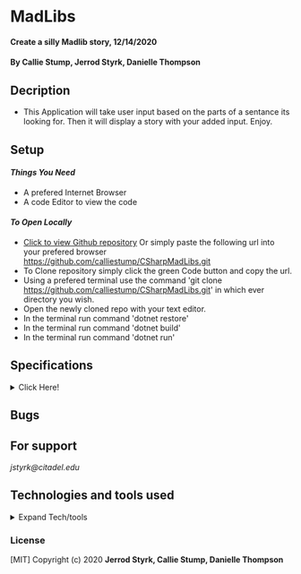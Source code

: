 # **MadLibs**

#### Create a silly Madlib story, 12/14/2020

#### **By Callie Stump, Jerrod Styrk, Danielle Thompson**

## Decription
- This Application will take user input based on the parts of a sentance its looking for. Then it will display a story with your added input. Enjoy.

## Setup

 #### _Things You Need_
 * A prefered Internet Browser
 * A code Editor to view the code 

 #### _To Open Locally_

- [Click to view Github repository](https://github.com/calliestump/CSharpMadLibs.git) Or simply paste the following url into your prefered browser https://github.com/calliestump/CSharpMadLibs.git
- To Clone repository simply click the green Code button and copy the url.
- Using a prefered terminal use the command 'git clone https://github.com/calliestump/CSharpMadLibs.git' in which ever directory you wish.
- Open the newly cloned repo with your text editor.
- In the terminal run command 'dotnet restore'
- In the terminal run command 'dotnet build'
- In the terminal run command 'dotnet run'


## Specifications

<details>
<summary>Click Here!</summary>

| specification | input | output |
| :------------ | :---- | :----- |
| Prompts User to add a fill out MadLibs form | Input: noun, verb, adverb | Return: elephant, runs, loudly |
| Form submission returns MadLibs story | Input: user's noun, verb, adverb, etc. | Output: story body + userNoun + story body, etc. |


</details>

## Bugs

## For support

_jstyrk@citadel.edu_

## Technologies and tools used

<details>
  <summary>Expand Tech/tools</summary>

- Visual Studio Code
- C#
- markdown
- ASP.NET
- Razor
- .Net Core
- .Net Script REPL


</details>

### License

[MIT] Copyright (c) 2020 **Jerrod Styrk, Callie Stump, Danielle Thompson**